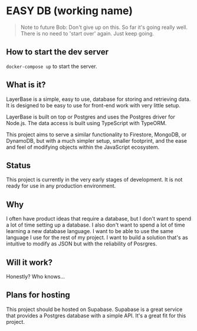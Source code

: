 # EASY DB (working name)

> Note to future Bob: Don't give up on this. So far it's going really well. There is no need to 'start over' again. Just keep going.

## How to start the dev server

`docker-compose up` to start the server.

## What is it?

LayerBase is a simple, easy to use, database for storing and retrieving data. It is designed to be easy to use for front-end work with very little setup.

LayerBase is built on top or Postgres and uses the Postgres driver for Node.js. The data access is built using TypeScript with TypeORM.

This project aims to serve a similar functionality to Firestore, MongoDB, or DynamoDB, but with a much simpler setup, smaller footprint, and the ease and feel of modifying objects within the JavaScript ecosystem.

## Status

This project is currently in the very early stages of development. It is not ready for use in any production environment.

## Why

I often have product ideas that require a database, but I don't want to spend a lot of time setting up a database. I also don't want to spend a lot of time learning a new database language. I want to be able to use the same language I use for the rest of my project. I want to build a solution that's as intuitive to modify as JSON but with the reliability of Posrgres.

## Will it work?

Honestly? Who knows...

## Plans for hosting

This project should be hosted on Supabase. Supabase is a great service that provides a Postgres database with a simple API. It's a great fit for this project.
